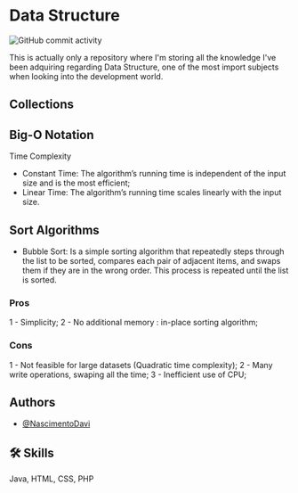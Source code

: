 
# Data Structure

![GitHub commit activity](https://img.shields.io/github/commit-activity/t/NascimentoDavi/data_structure?color=violet)

This is actually only a repository where I'm storing all the knowledge I've been adquiring regarding Data Structure, one of the most import subjects when looking into the development world.

## Collections

## Big-O Notation
Time Complexity
- Constant Time: 
    The algorithm’s running time is independent of the input size and is the most efficient;
- Linear Time: 
        The algorithm’s running time scales linearly with the input size.

## Sort Algorithms
- Bubble Sort: Is a simple sorting algorithm that repeatedly steps through the list to be sorted, compares each pair of adjacent items, and swaps them if they are in the wrong order. This process is repeated until the list is sorted.
### Pros
1 - Simplicity;
2 - No additional memory : in-place sorting algorithm;

### Cons
1 - Not feasible for large datasets (Quadratic time complexity);
2 - Many write operations, swaping all the time;
3 - Inefficient use of CPU;

## Authors

- [@NascimentoDavi](https://www.github.com/NascimentoDavi)

## 🛠 Skills
Java, HTML, CSS, PHP

